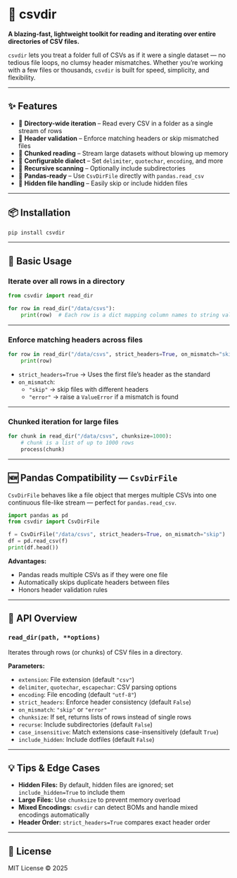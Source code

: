# 📂 csvdir  
**A blazing-fast, lightweight toolkit for reading and iterating over entire directories of CSV files.**  

`csvdir` lets you treat a folder full of CSVs as if it were a single dataset — no tedious file loops, no clumsy header mismatches. Whether you’re working with a few files or thousands, `csvdir` is built for speed, simplicity, and flexibility.  

---

## ✨ Features  

- 🔄 **Directory-wide iteration** – Read every CSV in a folder as a single stream of rows  
- 🧩 **Header validation** – Enforce matching headers or skip mismatched files  
- 📏 **Chunked reading** – Stream large datasets without blowing up memory  
- 🎯 **Configurable dialect** – Set `delimiter`, `quotechar`, `encoding`, and more  
- 📂 **Recursive scanning** – Optionally include subdirectories  
- 🐼 **Pandas-ready** – Use `CsvDirFile` directly with `pandas.read_csv`  
- 🚫 **Hidden file handling** – Easily skip or include hidden files  

---

## 📦 Installation  

```bash
pip install csvdir
```

---

## 🔹 Basic Usage  

### Iterate over all rows in a directory  
```python
from csvdir import read_dir

for row in read_dir("/data/csvs"):
    print(row)  # Each row is a dict mapping column names to string values
```

---

### Enforce matching headers across files  
```python
for row in read_dir("/data/csvs", strict_headers=True, on_mismatch="skip"):
    print(row)  
```
- `strict_headers=True` → Uses the first file’s header as the standard  
- `on_mismatch`:
  - `"skip"` → skip files with different headers  
  - `"error"` → raise a `ValueError` if a mismatch is found  

---

### Chunked iteration for large files  
```python
for chunk in read_dir("/data/csvs", chunksize=1000):
    # chunk is a list of up to 1000 rows
    process(chunk)
```

---

## 🆕 Pandas Compatibility — `CsvDirFile`  

`CsvDirFile` behaves like a file object that merges multiple CSVs into one continuous file-like stream — perfect for `pandas.read_csv`.

```python
import pandas as pd
from csvdir import CsvDirFile

f = CsvDirFile("/data/csvs", strict_headers=True, on_mismatch="skip")
df = pd.read_csv(f)
print(df.head())
```

**Advantages:**  
- Pandas reads multiple CSVs as if they were one file  
- Automatically skips duplicate headers between files  
- Honors header validation rules  

---

## 📂 API Overview  

### `read_dir(path, **options)`  
Iterates through rows (or chunks) of CSV files in a directory.  

**Parameters:**  
- `extension`: File extension (default `"csv"`)  
- `delimiter`, `quotechar`, `escapechar`: CSV parsing options  
- `encoding`: File encoding (default `"utf-8"`)  
- `strict_headers`: Enforce header consistency (default `False`)  
- `on_mismatch`: `"skip"` or `"error"`  
- `chunksize`: If set, returns lists of rows instead of single rows  
- `recurse`: Include subdirectories (default `False`)  
- `case_insensitive`: Match extensions case-insensitively (default `True`)  
- `include_hidden`: Include dotfiles (default `False`)  

---

## 💡 Tips & Edge Cases  

- **Hidden Files:** By default, hidden files are ignored; set `include_hidden=True` to include them  
- **Large Files:** Use `chunksize` to prevent memory overload  
- **Mixed Encodings:** `csvdir` can detect BOMs and handle mixed encodings automatically  
- **Header Order:** `strict_headers=True` compares exact header order  

---

## 📜 License  

MIT License © 2025  
